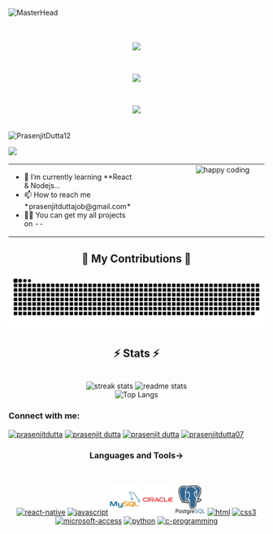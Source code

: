 ![MasterHead](https://www.springboard.com/blog/wp-content/uploads/2022/09/programmng-language.jpg)
<h1 align="center">
    <p align="center"><img src= 'https://capsule-render.vercel.app/api?type=rect&color=gradient&height=2.5'/></p>
    <img src="https://readme-typing-svg.herokuapp.com/?font=Righteous&size=35&center=true&vCenter=true&width=600&height=70&duration=4000&color=2AF7B4&lines=Hi+There!+👋;+I'm+Prasenjit+Dutta😊;+A+Passionate+Frontend+Developer👨‍💻;+Let's+Connect!;" />
    <p align="center"><img src= 'https://capsule-render.vercel.app/api?type=rect&color=gradient&height=2.5'/> </p>
</h1>
<p align="left"> <img src="https://komarev.com/ghpvc/?username=dev-PrasenjitDutta12&label=Profile%20views&color=0e75b6&style=flat" alt="PrasenjitDutta12" /> </p>
<p align="left">
  <img src="https://img.shields.io/badge/Status-Active-green.svg" />
</p>
<table>
    <tr>
    <td valign="top" width="50%">
    <div>
        <ul>
<li >🌱 I’m currently learning **React & Nodejs...  </li>     
<li>📫 How to reach me *prasenjitduttajob@gmail.com*</li>
<li>🧑‍💻 You can get my all projects on -- </li>
        </ul>
  </div>
  </td>
  <td valign="top" width="50%">
      <div align="right">
 <img width="80%" src="https://cdn.dribbble.com/users/1162077/screenshots/3848914/media/7ed7d5ca074b48b328150e5a231e8d1f.gif" alt="happy coding" />&nbsp;&nbsp;&nbsp;&nbsp;&nbsp;&nbsp;
    </td>
  </tr>
  </table>
          <div align="center">
  <h2>🐍 My Contributions 🐍</h2>
  <img alt="snake eating my contributions" src="https://raw.githubusercontent.com/PrasenjitDutta12/PrasenjitDutta12/output/github-contribution-grid-snake-dark.svg" />

  <h2 align="center">⚡ Stats ⚡</h2>
<br>

<div align=center>
  <img width=390 src="https://github-readme-streak-stats.herokuapp.com/?user=PrasenjitDutta12&theme=react&border_radius=10" alt="streak stats"/>
  <img width=390 src="https://github-readme-stats.vercel.app/api?username=PrasenjitDutta12&theme=react&rank_icon=github&border_radius=10" alt="readme stats" />
    <br/>
   <img src="https://github-readme-stats.vercel.app/api/top-langs/?username=PrasenjitDutta12&theme=tokyonight" alt="Top Langs" />  
</div>
  
</div>
  <h3 align="left">Connect with me:</h3>
<p align="left">
<a href="https://twitter.com/prasenjitdutta" target="blank"><img align="center" src="https://raw.githubusercontent.com/rahuldkjain/github-profile-readme-generator/master/src/images/icons/Social/twitter.svg" alt="prasenjitdutta" height="60" width="60" /></a>
<a href="https://linkedin.com/in/prasenjit dutta" target="blank"><img align="center" src="https://raw.githubusercontent.com/rahuldkjain/github-profile-readme-generator/master/src/images/icons/Social/linked-in-alt.svg" alt="prasenjit dutta" height="30" width="40" /></a>
<a href="https://fb.com/prasenjit dutta" target="blank"><img align="center" src="https://raw.githubusercontent.com/rahuldkjain/github-profile-readme-generator/master/src/images/icons/Social/facebook.svg" alt="prasenjit dutta" height="30" width="40" /></a>
<a href="https://instagram.com/prasenjitdutta07" target="blank"><img align="center" src="https://raw.githubusercontent.com/rahuldkjain/github-profile-readme-generator/master/src/images/icons/Social/instagram.svg" alt="prasenjitdutta07" height="30" width="40" /></a>
</p>

<h3 align="center">Languages and Tools-></h3><br/>

<div align=center>

[<img src="https://img.icons8.com/color/48/000000/react-native.png" alt="react-native" width="60" height="60"/>](https://reactnative.dev/)
[<img src="https://img.icons8.com/color/48/000000/javascript.png" alt="javascript" width="60" height="60"/>](https://www.javascript.com/)
[<img src="https://raw.githubusercontent.com/devicons/devicon/master/icons/mysql/mysql-original-wordmark.svg" alt="mysql" width="60" height="60"/>](https://www.mysql.com/)
[<img src="https://raw.githubusercontent.com/devicons/devicon/master/icons/oracle/oracle-original.svg" alt="oracle" width="60" height="60"/>](https://www.oracle.com/)
[<img src="https://raw.githubusercontent.com/devicons/devicon/master/icons/postgresql/postgresql-original-wordmark.svg" alt="postgresql" width="60" height="60"/>](https://www.postgresql.org)
[<img src="https://img.icons8.com/color/48/000000/html.png" alt="html" width="60" height="60"/>](https://icons8.com/icon/20909/html-5)
[<img src="https://img.icons8.com/color/48/000000/css3.png" alt="css3" width="60" height="60"/>](https://www.w3.org/Style/CSS/)
[<img src="https://img.icons8.com/color/48/000000/microsoft-access-2019.png" alt="microsoft-access" width="60" height="60"/>](https://www.microsoft.com/access)
[<img src="https://img.icons8.com/color/48/000000/python.png" alt="python" width="60" height="60"/>](https://www.python.org/)
[<img src="https://img.icons8.com/color/48/000000/c-programming.png" alt="c-programming" width="60" height="60"/>](https://www.cprogramming.com/)
</div>

<!--
**PrasenjitDutta12/PrasenjitDutta12** is a ✨ _special_ ✨ repository because its `README.md` (this file) appears on your GitHub profile.

Here are some ideas to get you started:

- 🔭 I’m currently working on ...
- 🌱 I’m currently learning ...
- 👯 I’m looking to collaborate on ...
- 🤔 I’m looking for help with ...
- 💬 Ask me about ...
- 📫 How to reach me: ...
- 😄 Pronouns: ...
- ⚡ Fun fact: ...
-->
